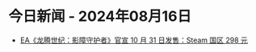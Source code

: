 # 今日新闻 - 2024年08月16日
- [EA《龙腾世纪：影障守护者》官宣 10 月 31 日发售：Steam 国区 298 元](https://www.ithome.com/0/788/833.htm)
